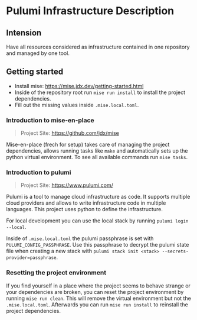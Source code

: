 # Pulumi Infrastructure Description

## Intension

Have all resources considered as infrastructure contained in one repository and managed by one tool.

## Getting started

- Install mise: https://mise.jdx.dev/getting-started.html
- Inside of the repository root run `mise run install` to install the project dependencies.
- Fill out the missing values inside `.mise.local.toml`.

### Introduction to mise-en-place

> Project Site: https://github.com/jdx/mise

Mise-en-place (frech for setup) takes care of managing the project dependencies, allows running tasks like `make` and automatically sets up the python virtual environment. To see all available commands run `mise tasks`.

### Introduction to pulumi

> Project Site: https://www.pulumi.com/

Pulumi is a tool to manage cloud infrastructure as code. It supports multiple cloud providers and allows to write infrastructure code in multiple languages. This project uses python to define the infrastructure.

For local development you can use the local stack by running `pulumi login --local`.

Inside of `.mise.local.toml` the pulumi passphrase is set with `PULUMI_CONFIG_PASSPHRASE`. Use this passphrase to decrypt the pulumi state file when creating a new stack with `pulumi stack init <stack> --secrets-provider=passphrase`.

### Resetting the project environment

If you find yourself in a place where the project seems to behave strange or your dependencies are broken, you can reset the project environment by running `mise run clean`. This will remove the virtual environment but not the `.mise.local.toml`. Afterwards you can run `mise run install` to reinstall the project dependencies.
